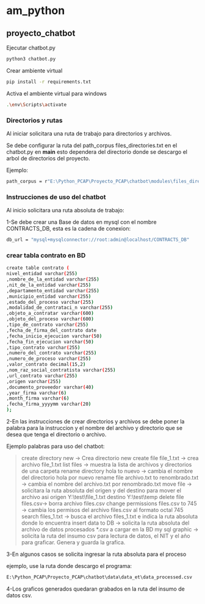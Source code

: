 # am_python
## proyecto_chatbot


Ejecutar chatbot.py
```sh
python3 chatbot.py
```
Crear ambiente virtual 
```sh
pip install -r requirements.txt
```

Activa el ambiente virtual para windows

```sh
.\env\Scripts\activate

```
### Directorios y rutas

Al iniciar solicitara una ruta de trabajo para directorios y archivos.

Se debe configurar la ruta del path_corpus files_directories.txt en el chatbot.py en __main__ esto dependera del directorio donde se descargo el arbol de directorios del proyecto.

Ejemplo:

```sh
path_corpus = r"E:\Python_PCAP\Proyecto_PCAP\chatbot\modules\files_directories.txt"

```

### Instrucciones de uso del chatbot

Al inicio solicitara una ruta absoluta de trabajo:

1-Se debe crear una Base de datos en mysql con el nombre CONTRACTS_DB, esta es la cadena de conexion:

```sh
db_url = "mysql+mysqlconnector://root:admin@localhost/CONTRACTS_DB"

```
### crear tabla contrato en BD

```sh 
create table contrato (
nivel_entidad varchar(255) 
,nombre_de_la_entidad varchar(255) 
,nit_de_la_entidad varchar(255) 
,departamento_entidad varchar(255) 
,municipio_entidad varchar(255) 
,estado_del_proceso varchar(255) 
,modalidad_de_contrataci_n varchar(255) 
,objeto_a_contratar varchar(600) 
,objeto_del_proceso varchar(600) 
,tipo_de_contrato varchar(255) 
,fecha_de_firma_del_contrato date 
,fecha_inicio_ejecucion varchar(50) 
,fecha_fin_ejecucion varchar(50) 
,tipo_contrato varchar(255) 
,numero_del_contrato varchar(255) 
,numero_de_proceso varchar(255) 
,valor_contrato decimal(15,2) 
,nom_raz_social_contratista varchar(255) 
,url_contrato varchar(255) 
,origen varchar(255) 
,documento_proveedor varchar(40) 
,year_firma varchar(6) 
,month_firma varchar(6) 
,fecha_firma_yyyymm varchar(20)
);
```

2-En las instrucciones de crear directorios y archivos se debe poner la palabra para la instruccion y el nombre del archivo y directorio que se desea que tenga el directorio o archivo.

Ejemplo palabras para uso del chatbot:

>create directory new -> Crea directorio new
>create file file_1.txt -> crea archivo file_1.txt
>list files -> muestra la lista de archivos y directorios de una carpeta
>rename directory hola to nuevo -> cambia el nombre del directorio hola por nuevo
>rename file archivo.txt to renombrado.txt -> cambia el nombre del archivo.txt por renombrado.txt
>move file -> solicitara la ruta absoluta del origen y del destino para mover el archivo asi
origen Y:\test\file_1.txt 
destino Y:\test\temp
>delete file files.csv-> borra archivo files.csv
>change permissions files.csv to 745 -> cambia los permisos del archivo files.csv al formato octal 745
>search files_1.txt -> busca el archivo files_1.txt e indica la ruta absoluta donde lo encuentra
>insert data to DB -> solicita la ruta absoluta del archivo de datos procesados *.csv a cargar en la BD my sql
>graphic -> solicita la ruta del insumo csv para lectura de datos, el NIT y el año para graficar. Genera y guarda la grafica.

3-En algunos casos se solicita ingresar la ruta absoluta para el proceso 

ejemplo, use la ruta donde descargo el programa: 

```sh
E:\Python_PCAP\Proyecto_PCAP\chatbot\data\data_et\data_processed.csv
```

4-Los graficos generados quedaran grabados en la ruta del insumo de datos csv.
